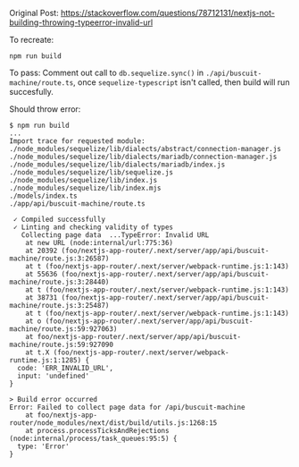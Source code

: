 Original Post:
https://stackoverflow.com/questions/78712131/nextjs-not-building-throwing-typeerror-invalid-url

To recreate:
```
npm run build
```

To pass:
Comment out call to `db.sequelize.sync()` in `./api/buscuit-machine/route.ts`, once `sequelize-typescript` isn't called, then build will run succesfully.

Should throw error:
```
$ npm run build
...
Import trace for requested module:
./node_modules/sequelize/lib/dialects/abstract/connection-manager.js
./node_modules/sequelize/lib/dialects/mariadb/connection-manager.js
./node_modules/sequelize/lib/dialects/mariadb/index.js
./node_modules/sequelize/lib/sequelize.js
./node_modules/sequelize/lib/index.js
./node_modules/sequelize/lib/index.mjs
./models/index.ts
./app/api/buscuit-machine/route.ts

 ✓ Compiled successfully
 ✓ Linting and checking validity of types    
   Collecting page data  ...TypeError: Invalid URL
    at new URL (node:internal/url:775:36)
    at 20392 (foo/nextjs-app-router/.next/server/app/api/buscuit-machine/route.js:3:26587)
    at t (foo/nextjs-app-router/.next/server/webpack-runtime.js:1:143)
    at 55636 (foo/nextjs-app-router/.next/server/app/api/buscuit-machine/route.js:3:28440)
    at t (foo/nextjs-app-router/.next/server/webpack-runtime.js:1:143)
    at 38731 (foo/nextjs-app-router/.next/server/app/api/buscuit-machine/route.js:3:25487)
    at t (foo/nextjs-app-router/.next/server/webpack-runtime.js:1:143)
    at o (foo/nextjs-app-router/.next/server/app/api/buscuit-machine/route.js:59:927063)
    at foo/nextjs-app-router/.next/server/app/api/buscuit-machine/route.js:59:927090
    at t.X (foo/nextjs-app-router/.next/server/webpack-runtime.js:1:1285) {
  code: 'ERR_INVALID_URL',
  input: 'undefined'
}

> Build error occurred
Error: Failed to collect page data for /api/buscuit-machine
    at foo/nextjs-app-router/node_modules/next/dist/build/utils.js:1268:15
    at process.processTicksAndRejections (node:internal/process/task_queues:95:5) {
  type: 'Error'
}
```